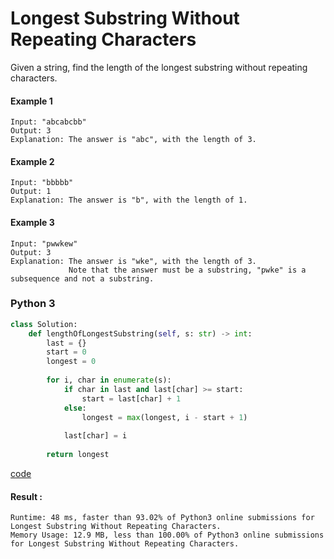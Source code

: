 # Longest Substring Without Repeating Characters
Given a string, find the length of the longest substring without repeating characters.

#### Example 1
```
Input: "abcabcbb"
Output: 3 
Explanation: The answer is "abc", with the length of 3. 
```

#### Example 2
```
Input: "bbbbb"
Output: 1
Explanation: The answer is "b", with the length of 1.
```

#### Example 3
```
Input: "pwwkew"
Output: 3
Explanation: The answer is "wke", with the length of 3. 
             Note that the answer must be a substring, "pwke" is a subsequence and not a substring.
```

### Python 3
```python
class Solution:
    def lengthOfLongestSubstring(self, s: str) -> int:
        last = {}
        start = 0
        longest = 0
        
        for i, char in enumerate(s):
            if char in last and last[char] >= start:
                start = last[char] + 1
            else:
                longest = max(longest, i - start + 1)
                
            last[char] = i
        
        return longest
```
[code](Python%203/3.py)

#### Result : 
```
Runtime: 48 ms, faster than 93.02% of Python3 online submissions for Longest Substring Without Repeating Characters.
Memory Usage: 12.9 MB, less than 100.00% of Python3 online submissions for Longest Substring Without Repeating Characters.
```
